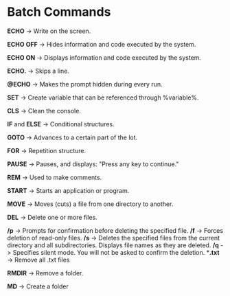 # Batch Commands

**ECHO** -> Write on the screen.

**ECHO OFF** -> Hides information and code executed by the system.

**ECHO ON** -> Displays information and code executed by the system.

**ECHO.** -> Skips a line.

**@ECHO** -> Makes the prompt hidden during every run.

**SET** -> Create variable that can be referenced through %variable%.

**CLS** -> Clean the console.

**IF** and **ELSE** -> Conditional structures.

**GOTO** -> Advances to a certain part of the lot.

**FOR** -> Repetition structure.

**PAUSE** -> Pauses, and displays: "Press any key to continue."

**REM** -> Used to make comments.

**START** -> Starts an application or program.

**MOVE** ->  Moves (cuts) a file from one directory to another.

**DEL** -> Delete one or more files.

  **/p** -> Prompts for confirmation before deleting the specified file.
  **/f** -> Forces deletion of read-only files.
  **/s** -> Deletes the specified files from the current directory and all subdirectories. Displays file names as they are deleted.
  **/q** -> Specifies silent mode. You will not be asked to confirm the deletion.
  ***.txt** -> Remove all .txt files

**RMDIR** -> Remove a folder.

**MD** -> Create a folder
